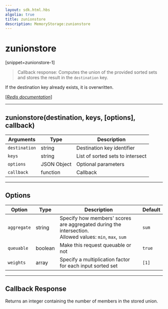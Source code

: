 ```yaml
---
layout: sdk.html.hbs
algolia: true
title: zunionstore
description: MemoryStorage:zunionstore
---
```

  

# zunionstore
[snippet=zunionstore-1]

> Callback response:
Computes the union of the provided sorted sets and stores the result in the `destination` key.

If the destination key already exists, it is overwritten.

[[_Redis documentation_]](https://redis.io/commands/zunionstore)

---

## zunionstore(destination, keys, [options], callback)

| Arguments | Type | Description |
|---------------|---------|----------------------------------------|
| `destination` | string | Destination key identifier |
| `keys` | string | List of sorted sets to intersect |
| `options` | JSON Object | Optional parameters |
| `callback` | function | Callback |

---

## Options

| Option | Type | Description | Default |
|---------------|---------|----------------------------------------|---------|
| `aggregate` | string | Specify how members' scores are aggregated during the intersection.<br/>Allowed values: `min`, `max`, `sum` | `sum` |
| `queuable` | boolean | Make this request queuable or not  | `true` |
| `weights` | array | Specify a multiplication factor for each input sorted set | `[1]` |
---

## Callback Response

Returns an integer containing the number of members in the stored union.

